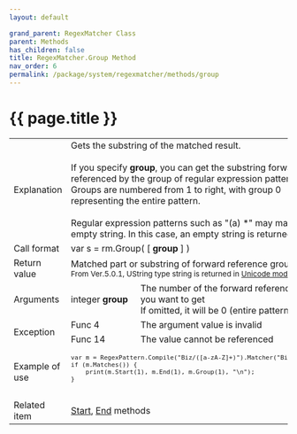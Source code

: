 ```yaml
---
layout: default

grand_parent: RegexMatcher Class
parent: Methods
has_children: false
title: RegexMatcher.Group Method
nav_order: 6
permalink: /package/system/regexmatcher/methods/group
---
```

# {{ page.title }}


<table>
  <tr>
    <td>Explanation</td>
    <td colspan="2">Gets the substring of the matched result.<br><br>If you specify <b>group</b>, you can get the substring forward-referenced by the group of regular expression patterns. Groups are numbered from 1 to right, with group 0 representing the entire pattern.<br><br>Regular expression patterns such as "(a) *" may match the empty string. In this case, an empty string is returned.</td>
  </tr>
  <tr>
    <td>Call format</td>
    <td colspan="2">var s = rm.Group( [ <b>group</b> ] )</td>
  </tr>
  <tr>
    <td>Return value</td>
    <td colspan="2">Matched part or substring of forward reference group<br><small>From Ver.5.0.1, UString type string is returned in <a href="/package/system/regexpattern">Unicode mode</a>.</small></td>
  </tr>  
  <tr>
    <td>Arguments</td>
    <td>integer <b>group</b></td>
    <td>The number of the forward reference group you want to get<br>If omitted, it will be 0 (entire pattern).</td>
  </tr>
  <tr>
    <td rowspan="2">Exception</td>
    <td>Func 4</td>
    <td>The argument value is invalid</td>
  </tr>
  <tr>
    <td>Func 14</td>
    <td>The value cannot be referenced</td>
  </tr>
  <tr>
    <td>Example of use</td>
    <td colspan="2"><code><pre>
var m = RegexPattern.Compile("Biz/([a-zA-Z]+)").Matcher("Biz/Browser");
if (m.Matches()) {
    print(m.Start(1), m.End(1), m.Group(1), "\n");
}
    </pre></code></td>
  </tr>
  <tr>
    <td>Related item</td>
    <td colspan="2"><a href="/package/system/regexmatcher/methods/start">Start</a>, <a href="/package/system/regexmatcher/methods/end">End</a> methods</td>
  </tr>
</table>
